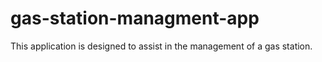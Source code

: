 # gas-station-managment-app
This application is designed to assist in the management of a gas station.  
